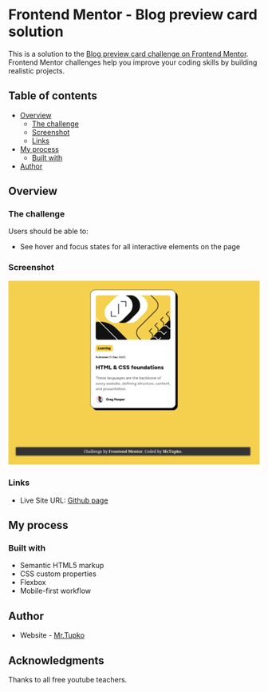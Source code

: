 # Frontend Mentor - Blog preview card solution

This is a solution to the [Blog preview card challenge on Frontend Mentor](https://www.frontendmentor.io/challenges/blog-preview-card-ckPaj01IcS). Frontend Mentor challenges help you improve your coding skills by building realistic projects. 

## Table of contents

- [Overview](#overview)
  - [The challenge](#the-challenge)
  - [Screenshot](#screenshot)
  - [Links](#links)
- [My process](#my-process)
  - [Built with](#built-with)
- [Author](#author)



## Overview

### The challenge

Users should be able to:

- See hover and focus states for all interactive elements on the page

### Screenshot

![](./screenshot.png)


### Links

- Live Site URL: [Github page](https://mrtupko.github.io/blog-preview-card-main/)

## My process

### Built with

- Semantic HTML5 markup
- CSS custom properties
- Flexbox
- Mobile-first workflow

## Author

- Website - [Mr.Tupko](https://mrtupko.github.io/digital_deconstruction/)


## Acknowledgments

Thanks to all free youtube teachers.
